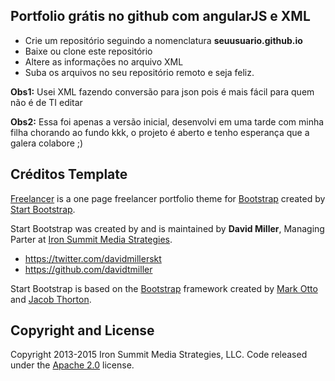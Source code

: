 ## Portfolio grátis no github com angularJS e XML

* Crie um repositório seguindo a nomenclatura **seuusuario.github.io**
* Baixe ou clone este repositório
* Altere as informações no arquivo XML
* Suba os arquivos no seu repositório remoto e seja feliz.

**Obs1:** Usei XML fazendo conversão para json pois é mais fácil para quem não é de TI editar

**Obs2:** Essa foi apenas a versão inicial, desenvolvi em uma tarde com minha filha chorando ao fundo kkk, o projeto é aberto e tenho esperança que a galera colabore ;)

## Créditos Template

[Freelancer](http://startbootstrap.com/template-overviews/freelancer/) is a one page freelancer portfolio theme for [Bootstrap](http://getbootstrap.com/) created by [Start Bootstrap](http://startbootstrap.com/). 

Start Bootstrap was created by and is maintained by **David Miller**, Managing Parter at [Iron Summit Media Strategies](http://www.ironsummitmedia.com/).

* https://twitter.com/davidmillerskt
* https://github.com/davidtmiller

Start Bootstrap is based on the [Bootstrap](http://getbootstrap.com/) framework created by [Mark Otto](https://twitter.com/mdo) and [Jacob Thorton](https://twitter.com/fat).

## Copyright and License

Copyright 2013-2015 Iron Summit Media Strategies, LLC. Code released under the [Apache 2.0](https://github.com/IronSummitMedia/startbootstrap-freelancer/blob/gh-pages/LICENSE) license.